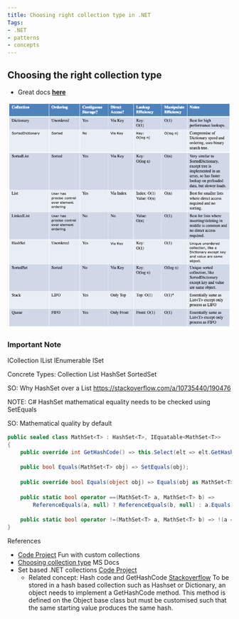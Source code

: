 ```yaml
---
title: Choosing right collection type in .NET 
Tags: 
- .NET 
- patterns
- concepts
---
```


## Choosing the right collection type
- Great docs [**here**](http://geekswithblogs.net/BlackRabbitCoder/archive/2011/06/16/c.net-fundamentals-choosing-the-right-collection-class.aspx)

![Collections](images/dotnet-collections.png)

### Important Note
ICollection
IList
IEnumerable
ISet

Concrete Types:
Collection
List
HashSet
SortedSet

SO: Why HashSet over a List https://stackoverflow.com/a/10735440/190476

NOTE: C# HashSet mathematical equality needs to be checked using SetEquals

SO: Mathematical quality by default
```csharp
public sealed class MathSet<T> : HashSet<T>, IEquatable<MathSet<T>>
{
    public override int GetHashCode() => this.Select(elt => elt.GetHashCode()).Sum().GetHashCode();

    public bool Equals(MathSet<T> obj) => SetEquals(obj);

    public override bool Equals(object obj) => Equals(obj as MathSet<T>);

    public static bool operator ==(MathSet<T> a, MathSet<T> b) =>
        ReferenceEquals(a, null) ? ReferenceEquals(b, null) : a.Equals(b);

    public static bool operator !=(MathSet<T> a, MathSet<T> b) => !(a == b);
}
```

References
- [Code Project](https://www.codeproject.com/articles/265692/having-fun-with-custom-collections) Fun with custom collections
- [Choosing collection type](https://docs.microsoft.com/en-us/dotnet/standard/collections/selecting-a-collection-class) MS Docs
- Set based .NET collections [Code Project](https://www.codeproject.com/Articles/3190/Add-Support-for-quot-Set-quot-Collections-to-NET)
  - Related concept: Hash code and GetHashCode [Stackoverflow](https://stackoverflow.com/a/3320866/190476)
  To be stored in a hash based collection such as Hashset or Dictionary, an object needs to implement a GetHashCode method. This method is defined on the Object base class but must be customised such that the same starting value produces the same hash.